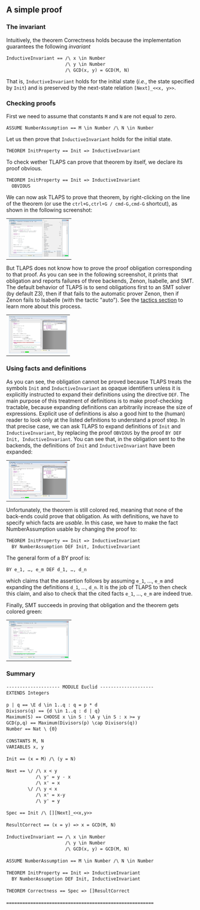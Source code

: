 ## A simple proof
<div class="hr"></div>


### The invariant
<div class="hr"></div>

Intuitively, the theorem Correctness holds because the implementation
guarantees the following *invariant*

```tla
InductiveInvariant == /\ x \in Number
                      /\ y \in Number
                      /\ GCD(x, y) = GCD(M, N)
```

That is, `InductiveInvariant` holds for the initial state (*i.e.*, the
state specified by `Init`) and is preserved by the next-state relation
`[Next]_<<x, y>>`.


### Checking proofs
<div class="hr"></div>

First we need to assume that constants `M` and `N` are not equal to zero.

```tla
ASSUME NumberAssumption == M \in Number /\ N \in Number
```

Let us then prove that `InductiveInvariant` holds for the initial state.

```tla
THEOREM InitProperty == Init => InductiveInvariant
```

To check wether TLAPS can prove that theorem by itself, we declare its
proof obvious.

```tla
THEOREM InitProperty == Init => InductiveInvariant
  OBVIOUS
```

We can now ask TLAPS to prove that theorem, by right-clicking on the
line of the theorem (or use the `ctrl+G,ctrl+G / cmd-G,cmd-G` shortcut),
as shown in the following screenshot:

<div class="bg">

|                                                                  |
|------------------------------------------------------------------|
| [![screenshot](screenshots/prove1s.png)](screenshots/prove1.png) |

</div>

But TLAPS does not know how to prove the proof obligation corresponding
to that proof. As you can see in the following screenshot, it prints
that obligation and reports failures of three backends, Zenon, Isabelle,
and SMT. The default behavior of TLAPS is to send obligations first to
an SMT solver (by default Z3), then if that fails to the automatic
prover Zenon, then if Zenon fails to Isabelle (with the tactic "auto").
See the [tactics section](tactics.html) to learn more about this
process.

<div class="bg">

|                                                                  |
|------------------------------------------------------------------|
| [![screenshot](screenshots/prove2s.png)](screenshots/prove2.png) |

</div>


### Using facts and definitions
<div class="hr"></div>

As you can see, the obligation cannot be proved because TLAPS treats the
symbols `Init` and `InductiveInvariant` as opaque identifiers unless it is
explicitly instructed to expand their definitions using the directive
`DEF`. The main purpose of this treatment of definitions is to make
proof-checking tractable, because expanding definitions can arbitrarily
increase the size of expressions. Explicit use of definitions is also a
good hint to the (human) reader to look only at the listed definitions
to understand a proof step. In that precise case, we can ask TLAPS to
expand definitions of `Init` and `InductiveInvariant`, by replacing the
proof `OBVIOUS` by the proof `BY DEF Init, InductiveInvariant`. You can see
that, in the obligation sent to the backends, the definitions of `Init`
and `InductiveInvariant` have been expanded:

<div class="bg">

|                                                                  |
|------------------------------------------------------------------|
| [![screenshot](screenshots/prove3s.png)](screenshots/prove3.png) |

</div>

Unfortunately, the theorem is still colored red, meaning that none of
the back-ends could prove that obligation. As with definitions, we have
to specify which facts are *usable*. In this case, we have to make the
fact NumberAssumption usable by changing the proof to:

```tla
THEOREM InitProperty == Init => InductiveInvariant
  BY NumberAssumption DEF Init, InductiveInvariant
```

The general form of a BY proof is:

```tla
BY e_1, …, e_m DEF d_1, …, d_n
```

which claims that the assertion follows by assuming `e_1`, …, `e_m` and
expanding the definitions `d_1`, …, `d_n`. It is the job of TLAPS to
then check this claim, and also to check that the cited facts
`e_1`, …, `e_m` are indeed true.

Finally, SMT succeeds in proving that obligation and the theorem gets
colored green:

<div class="bg">

|                                                                  |
|------------------------------------------------------------------|
| [![screenshot](screenshots/prove4s.png)](screenshots/prove4.png) |

</div>


### Summary
<div class="hr"></div>

```tla
-------------------- MODULE Euclid --------------------
EXTENDS Integers

p | q == \E d \in 1..q : q = p * d
Divisors(q) == {d \in 1..q : d | q}
Maximum(S) == CHOOSE x \in S : \A y \in S : x >= y
GCD(p,q) == Maximum(Divisors(p) \cap Divisors(q))
Number == Nat \ {0}

CONSTANTS M, N
VARIABLES x, y

Init == (x = M) /\ (y = N)

Next == \/ /\ x < y
           /\ y' = y - x
           /\ x' = x
        \/ /\ y < x
           /\ x' = x-y
           /\ y' = y

Spec == Init /\ [][Next]_<<x,y>>

ResultCorrect == (x = y) => x = GCD(M, N)

InductiveInvariant == /\ x \in Number
                      /\ y \in Number
                      /\ GCD(x, y) = GCD(M, N)

ASSUME NumberAssumption == M \in Number /\ N \in Number

THEOREM InitProperty == Init => InductiveInvariant
  BY NumberAssumption DEF Init, InductiveInvariant

THEOREM Correctness == Spec => []ResultCorrect

=======================================================
```
